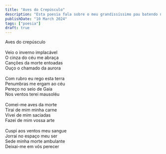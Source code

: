```yaml
---
title: "Aves do Crepúsculo"
description: "Esta poesia fala sobre o meu grandissíssimo pau batendo numa botija de 13 kilos."
publishDate: "10 March 2024"
tags: ["poesia"]
draft: true
---
```



Aves do crepúsculo<br>
<br>
Veio o inverno implacável<br>
O cinza do céu me abraça<br>
Canções da morte entoadas<br>
Ouço o chamado da aurora<br>
<br>
Com rubro eu rego esta terra<br>
Penumbras me ergam ao céu<br>
Pereço no seio de Gaia<br>
Nos ventos terei mausoléu<br>
<br>
Comei-me aves da morte<br>
Tirai de mim minha carne<br>
Vivei de mim saciadas<br>
Fazei de mim vossa arte<br>
<br>
Cuspi aos ventos meu sangue<br>
Jorrai no espaço meu ser<br>
Sede minha morte ambulante<br>
Deixai-me em vós perecer<br>
